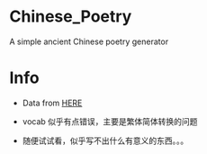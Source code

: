 # Chinese_Poetry
A simple ancient Chinese poetry generator

# Info

- Data from [HERE](https://github.com/chinese-poetry/chinese-poetry)

- vocab 似乎有点错误，主要是繁体简体转换的问题
- 随便试试看，似乎写不出什么有意义的东西。。。